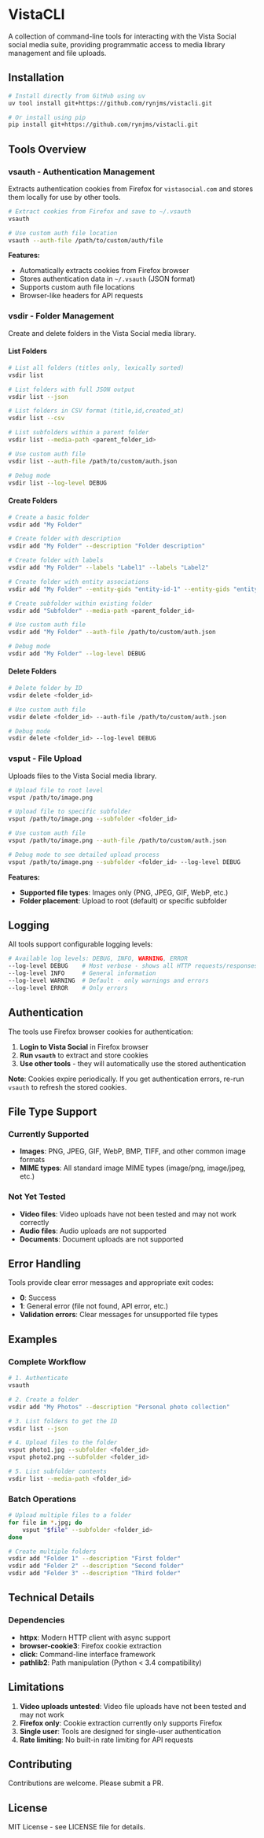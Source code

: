 # VistaCLI

A collection of command-line tools for interacting with the Vista Social social media suite, providing programmatic access to media library management and file uploads.

## Installation

```bash
# Install directly from GitHub using uv
uv tool install git+https://github.com/rynjms/vistacli.git

# Or install using pip
pip install git+https://github.com/rynjms/vistacli.git
```

## Tools Overview

### vsauth - Authentication Management

Extracts authentication cookies from Firefox for `vistasocial.com` and stores them locally for use by other tools.

```bash
# Extract cookies from Firefox and save to ~/.vsauth
vsauth

# Use custom auth file location
vsauth --auth-file /path/to/custom/auth/file
```

**Features:**
- Automatically extracts cookies from Firefox browser
- Stores authentication data in `~/.vsauth` (JSON format)
- Supports custom auth file locations
- Browser-like headers for API requests

### vsdir - Folder Management

Create and delete folders in the Vista Social media library. 

#### List Folders
```bash
# List all folders (titles only, lexically sorted)
vsdir list

# List folders with full JSON output
vsdir list --json

# List folders in CSV format (title,id,created_at)
vsdir list --csv

# List subfolders within a parent folder
vsdir list --media-path <parent_folder_id>

# Use custom auth file
vsdir list --auth-file /path/to/custom/auth.json

# Debug mode
vsdir list --log-level DEBUG
```

#### Create Folders
```bash
# Create a basic folder
vsdir add "My Folder"

# Create folder with description
vsdir add "My Folder" --description "Folder description"

# Create folder with labels
vsdir add "My Folder" --labels "Label1" --labels "Label2"

# Create folder with entity associations
vsdir add "My Folder" --entity-gids "entity-id-1" --entity-gids "entity-id-2"

# Create subfolder within existing folder
vsdir add "Subfolder" --media-path <parent_folder_id>

# Use custom auth file
vsdir add "My Folder" --auth-file /path/to/custom/auth.json

# Debug mode
vsdir add "My Folder" --log-level DEBUG
```

#### Delete Folders
```bash
# Delete folder by ID
vsdir delete <folder_id>

# Use custom auth file
vsdir delete <folder_id> --auth-file /path/to/custom/auth.json

# Debug mode
vsdir delete <folder_id> --log-level DEBUG
```

### vsput - File Upload

Uploads files to the Vista Social media library.

```bash
# Upload file to root level
vsput /path/to/image.png

# Upload file to specific subfolder
vsput /path/to/image.png --subfolder <folder_id>

# Use custom auth file
vsput /path/to/image.png --auth-file /path/to/custom/auth.json

# Debug mode to see detailed upload process
vsput /path/to/image.png --subfolder <folder_id> --log-level DEBUG
```

**Features:**
- **Supported file types**: Images only (PNG, JPEG, GIF, WebP, etc.)
- **Folder placement**: Upload to root (default) or specific subfolder


## Logging

All tools support configurable logging levels:

```bash
# Available log levels: DEBUG, INFO, WARNING, ERROR
--log-level DEBUG    # Most verbose - shows all HTTP requests/responses
--log-level INFO     # General information
--log-level WARNING  # Default - only warnings and errors
--log-level ERROR    # Only errors
```

## Authentication

The tools use Firefox browser cookies for authentication:

1. **Login to Vista Social** in Firefox browser
2. **Run `vsauth`** to extract and store cookies
3. **Use other tools** - they will automatically use the stored authentication

**Note**: Cookies expire periodically. If you get authentication errors, re-run `vsauth` to refresh the stored cookies.

## File Type Support

### Currently Supported
- **Images**: PNG, JPEG, GIF, WebP, BMP, TIFF, and other common image formats
- **MIME types**: All standard image MIME types (image/png, image/jpeg, etc.)

### Not Yet Tested
- **Video files**: Video uploads have not been tested and may not work correctly
- **Audio files**: Audio uploads are not supported
- **Documents**: Document uploads are not supported

## Error Handling

Tools provide clear error messages and appropriate exit codes:

- **0**: Success
- **1**: General error (file not found, API error, etc.)
- **Validation errors**: Clear messages for unsupported file types

## Examples

### Complete Workflow

```bash
# 1. Authenticate
vsauth

# 2. Create a folder
vsdir add "My Photos" --description "Personal photo collection"

# 3. List folders to get the ID
vsdir list --json

# 4. Upload files to the folder
vsput photo1.jpg --subfolder <folder_id>
vsput photo2.png --subfolder <folder_id>

# 5. List subfolder contents
vsdir list --media-path <folder_id>
```

### Batch Operations

```bash
# Upload multiple files to a folder
for file in *.jpg; do
    vsput "$file" --subfolder <folder_id>
done

# Create multiple folders
vsdir add "Folder 1" --description "First folder"
vsdir add "Folder 2" --description "Second folder"
vsdir add "Folder 3" --description "Third folder"
```

## Technical Details

### Dependencies
- **httpx**: Modern HTTP client with async support
- **browser-cookie3**: Firefox cookie extraction
- **click**: Command-line interface framework
- **pathlib2**: Path manipulation (Python < 3.4 compatibility)


## Limitations

1. **Video uploads untested**: Video file uploads have not been tested and may not work
2. **Firefox only**: Cookie extraction currently only supports Firefox
3. **Single user**: Tools are designed for single-user authentication
4. **Rate limiting**: No built-in rate limiting for API requests

## Contributing

Contributions are welcome. Please submit a PR.

## License

MIT License - see LICENSE file for details. 